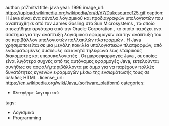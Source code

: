author: p17mits1
title: java
year: 1996
image_url: https://upload.wikimedia.org/wikipedia/en/d/d7/Dukesource125.gif
caption: Η Java είναι ένα σύνολο λογισμικού και προδιαγραφών υπολογιστών που αναπτύχθηκε από τον James Gosling στο Sun Microsystems , το οποίο αποκτήθηκε αργότερα από την Oracle Corporation , το οποίο παρέχει ένα σύστημα για την ανάπτυξη λογισμικού εφαρμογών και την ανάπτυξή του σε περιβάλλον υπολογιστών πολλαπλών πλατφορμών . Η Java χρησιμοποιείται σε μια μεγάλη ποικιλία υπολογιστικών πλατφορμών, από ενσωματωμένες συσκευές και κινητά τηλέφωνα έως εταιρικούς διακομιστές και υπερυπολογιστές . Οι μικροεφαρμογές Java , οι οποίες είναι λιγότερο συχνές από τις αυτόνομες εφαρμογές Java, εκτελούνται συνήθως σε ασφαλή,περιβάλλοντα με άμμο για να παρέχουν πολλές δυνατότητες εγγενών εφαρμογών μέσω της ενσωμάτωσής τους σε σελίδες HTML .
license_url: https://en.wikipedia.org/wiki/Java_(software_platform)
categories:
  - 	Πλατφόρμα λογισμικού
tags:
  - Λογισμικό
  - Programming
